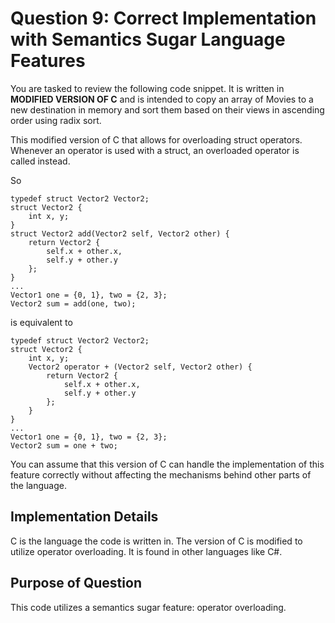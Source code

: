 # Question 9: **Correct** Implementation with **Semantics Sugar Language Features**
You are tasked to review the following code snippet. It is written in **MODIFIED VERSION OF C** and is intended to copy an array of Movies to a new destination in memory and sort them based on their views in ascending order using radix sort.

This modified version of C that allows for overloading struct operators. Whenever an operator is used with a struct, an overloaded operator is called instead.

So 
```
typedef struct Vector2 Vector2;
struct Vector2 {
    int x, y;
}
struct Vector2 add(Vector2 self, Vector2 other) {
    return Vector2 {
        self.x + other.x, 
        self.y + other.y
    }; 
}
...
Vector1 one = {0, 1}, two = {2, 3};
Vector2 sum = add(one, two);
```
is equivalent to
```
typedef struct Vector2 Vector2;
struct Vector2 {
    int x, y;
    Vector2 operator + (Vector2 self, Vector2 other) {
        return Vector2 {
            self.x + other.x, 
            self.y + other.y
        }; 
    }
} 
...
Vector1 one = {0, 1}, two = {2, 3};
Vector2 sum = one + two;
```

You can assume that this version of C can handle the implementation of this feature correctly without affecting the mechanisms behind other parts of the language. 
## Implementation Details
C is the language the code is written in. The version of C is modified to utilize operator overloading. It is found in other languages like C#.
## Purpose of Question
This code utilizes a semantics sugar feature: operator overloading.